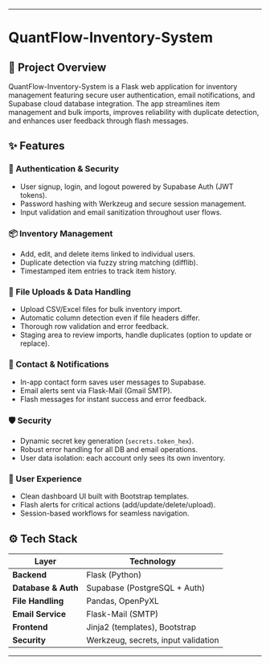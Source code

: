 ***

# QuantFlow-Inventory-System

## 🚀 Project Overview
QuantFlow-Inventory-System is a Flask web application for inventory management featuring secure user authentication, email notifications, and Supabase cloud database integration. The app streamlines item management and bulk imports, improves reliability with duplicate detection, and enhances user feedback through flash messages.

## ✨ Features

### 🔐 Authentication & Security
- User signup, login, and logout powered by Supabase Auth (JWT tokens).
- Password hashing with Werkzeug and secure session management.
- Input validation and email sanitization throughout user flows.

### 📦 Inventory Management
- Add, edit, and delete items linked to individual users.
- Duplicate detection via fuzzy string matching (difflib).
- Timestamped item entries to track item history.

### 📂 File Uploads & Data Handling
- Upload CSV/Excel files for bulk inventory import.
- Automatic column detection even if file headers differ.
- Thorough row validation and error feedback.
- Staging area to review imports, handle duplicates (option to update or replace).

### 📧 Contact & Notifications
- In-app contact form saves user messages to Supabase.
- Email alerts sent via Flask-Mail (Gmail SMTP).
- Flash messages for instant success and error feedback.

### 🛡️ Security
- Dynamic secret key generation (`secrets.token_hex`).
- Robust error handling for all DB and email operations.
- User data isolation: each account only sees its own inventory.

### 🎨 User Experience
- Clean dashboard UI built with Bootstrap templates.
- Flash alerts for critical actions (add/update/delete/upload).
- Session-based workflows for seamless navigation.

## ⚙️ Tech Stack

| Layer      | Technology                           |
|------------|--------------------------------------|
| **Backend**   | Flask (Python)                      |
| **Database & Auth** | Supabase (PostgreSQL + Auth)         |
| **File Handling**   | Pandas, OpenPyXL                    |
| **Email Service**   | Flask-Mail (SMTP)                   |
| **Frontend**   | Jinja2 (templates), Bootstrap        |
| **Security**   | Werkzeug, secrets, input validation   |



***
